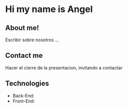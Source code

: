 # Hi my name is Angel

## About me!

Escribir sobre nosotros ... 

## Contact me

Hacer el cierre de la presentacion, invitando a contactar

## Technologies
- Back-End: 
- Front-End: 


